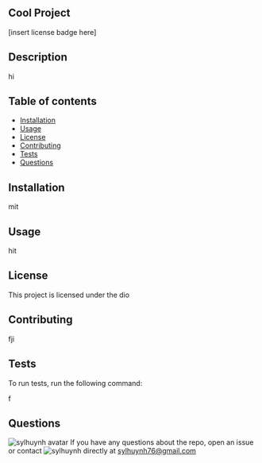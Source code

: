 
## Cool Project
[insert license badge here]

## Description 
hi

## Table of contents
* [Installation](#installation)
* [Usage](#usage)
* [License](#license)
* [Contributing](#contributing)
* [Tests](#tests)
* [Questions](#questions)

## Installation
mit

## Usage
hit

## License 
This project is licensed under the dio

## Contributing 
fji


## Tests
To run tests, run the following command:

f

## Questions

![sylhuynh avatar](https://avatars2.githubusercontent.com/u/60867374?v=4)
If you have any questions about the repo, open an issue or contact ![sylhuynh](https://github.com/sylhuynh) directly at sylhuynh76@gmail.com

